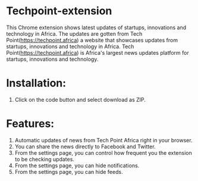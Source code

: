 # Techpoint-extension
This Chrome extension shows latest updates of startups, innovations and technology in Africa. The updates are gotten from Tech Point(https://techpoint.africa) a website that showcases updates from startups, innovations and technology in Africa.  Tech Point(https://techpoint.africa) is Africa's largest news updates platform for startups, innovations and technology.

# Installation:
1. Click on the code button and select download as ZIP.

# Features:
1. Automatic updates of news from Tech Point Africa right in your browser.
2. You can share the news directly to Facebook and Twitter.
3. From the settings page, you can control how frequent you the extension to be checking updates.
4. From the settings page, you can hide notifications.
5. From the settings page, you can hide feeds.
